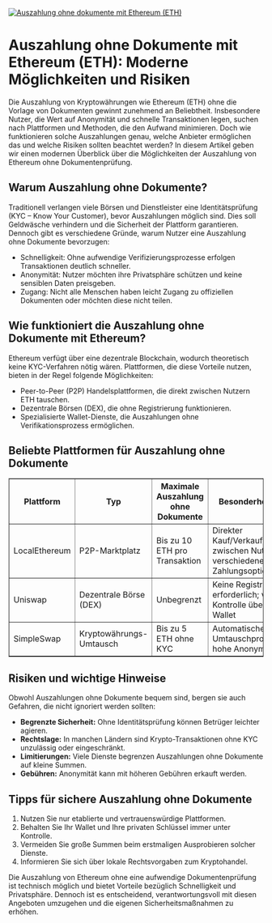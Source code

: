 [![Auszahlung ohne dokumente mit Ethereum (ETH)](https://123-caf.pages.dev/gitsignup.png)](https://vrmoo.ru/Bt82HjjY)

<h1>Auszahlung ohne Dokumente mit Ethereum (ETH): Moderne Möglichkeiten und Risiken</h1>  <p>Die Auszahlung von Kryptowährungen wie Ethereum (ETH) ohne die Vorlage von Dokumenten gewinnt zunehmend an Beliebtheit. Insbesondere Nutzer, die Wert auf Anonymität und schnelle Transaktionen legen, suchen nach Plattformen und Methoden, die den Aufwand minimieren. Doch wie funktionieren solche Auszahlungen genau, welche Anbieter ermöglichen das und welche Risiken sollten beachtet werden? In diesem Artikel geben wir einen modernen Überblick über die Möglichkeiten der Auszahlung von Ethereum ohne Dokumentenprüfung.</p>  <h2>Warum Auszahlung ohne Dokumente?</h2> <p>Traditionell verlangen viele Börsen und Dienstleister eine Identitätsprüfung (KYC – Know Your Customer), bevor Auszahlungen möglich sind. Dies soll Geldwäsche verhindern und die Sicherheit der Plattform garantieren. Dennoch gibt es verschiedene Gründe, warum Nutzer eine Auszahlung ohne Dokumente bevorzugen:</p> <ul>   <li>Schnelligkeit: Ohne aufwendige Verifizierungsprozesse erfolgen Transaktionen deutlich schneller.</li>   <li>Anonymität: Nutzer möchten ihre Privatsphäre schützen und keine sensiblen Daten preisgeben.</li>   <li>Zugang: Nicht alle Menschen haben leicht Zugang zu offiziellen Dokumenten oder möchten diese nicht teilen.</li> </ul>  <h2>Wie funktioniert die Auszahlung ohne Dokumente mit Ethereum?</h2> <p>Ethereum verfügt über eine dezentrale Blockchain, wodurch theoretisch keine KYC-Verfahren nötig wären. Plattformen, die diese Vorteile nutzen, bieten in der Regel folgende Möglichkeiten:</p> <ul>   <li>Peer-to-Peer (P2P) Handelsplattformen, die direkt zwischen Nutzern ETH tauschen.</li>   <li>Dezentrale Börsen (DEX), die ohne Registrierung funktionieren.</li>   <li>Spezialisierte Wallet-Dienste, die Auszahlungen ohne Verifikationsprozess ermöglichen.</li> </ul>  <h2>Beliebte Plattformen für Auszahlung ohne Dokumente</h2>  <table border="1" cellpadding="8" cellspacing="0" style="border-collapse: collapse; width: 100%;">   <thead>     <tr>       <th>Plattform</th>       <th>Typ</th>       <th>Maximale Auszahlung ohne Dokumente</th>       <th>Besonderheiten</th>     </tr>   </thead>   <tbody>     <tr>       <td>LocalEthereum</td>       <td>P2P-Marktplatz</td>       <td>Bis zu 10 ETH pro Transaktion</td>       <td>Direkter Kauf/Verkauf zwischen Nutzern; verschiedene Zahlungsoptionen</td>     </tr>     <tr>       <td>Uniswap</td>       <td>Dezentrale Börse (DEX)</td>       <td>Unbegrenzt</td>       <td>Keine Registrierung erforderlich; volle Kontrolle über Wallet</td>     </tr>     <tr>       <td>SimpleSwap</td>       <td>Kryptowährungs-Umtausch</td>       <td>Bis zu 5 ETH ohne KYC</td>       <td>Automatische Umtauschprozedur; hohe Anonymität</td>     </tr>   </tbody> </table>  <h2>Risiken und wichtige Hinweise</h2> <p>Obwohl Auszahlungen ohne Dokumente bequem sind, bergen sie auch Gefahren, die nicht ignoriert werden sollten:</p> <ul>   <li><strong>Begrenzte Sicherheit:</strong> Ohne Identitätsprüfung können Betrüger leichter agieren.</li>   <li><strong>Rechtslage:</strong> In manchen Ländern sind Krypto-Transaktionen ohne KYC unzulässig oder eingeschränkt.</li>   <li><strong>Limitierungen:</strong> Viele Dienste begrenzen Auszahlungen ohne Dokumente auf kleine Summen.</li>   <li><strong>Gebühren:</strong> Anonymität kann mit höheren Gebühren erkauft werden.</li> </ul>  <h2>Tipps für sichere Auszahlung ohne Dokumente</h2> <ol>   <li>Nutzen Sie nur etablierte und vertrauenswürdige Plattformen.</li>   <li>Behalten Sie Ihr Wallet und Ihre privaten Schlüssel immer unter Kontrolle.</li>   <li>Vermeiden Sie große Summen beim erstmaligen Ausprobieren solcher Dienste.</li>   <li>Informieren Sie sich über lokale Rechtsvorgaben zum Kryptohandel.</li> </ol>  <p>Die Auszahlung von Ethereum ohne eine aufwendige Dokumentenprüfung ist technisch möglich und bietet Vorteile bezüglich Schnelligkeit und Privatsphäre. Dennoch ist es entscheidend, verantwortungsvoll mit diesen Angeboten umzugehen und die eigenen Sicherheitsmaßnahmen zu erhöhen.</p>